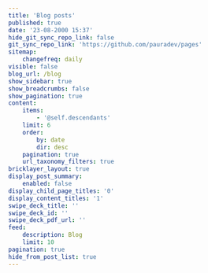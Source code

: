 ```yaml
---
title: 'Blog posts'
published: true
date: '23-08-2000 15:37'
hide_git_sync_repo_link: false
git_sync_repo_link: 'https://github.com/pauradev/pages'
sitemap:
    changefreq: daily
visible: false
blog_url: /blog
show_sidebar: true
show_breadcrumbs: false
show_pagination: true
content:
    items:
        - '@self.descendants'
    limit: 6
    order:
        by: date
        dir: desc
    pagination: true
    url_taxonomy_filters: true
bricklayer_layout: true
display_post_summary:
    enabled: false
display_child_page_titles: '0'
display_content_titles: '1'
swipe_deck_title: ''
swipe_deck_id: ''
swipe_deck_pdf_url: ''
feed:
    description: Blog
    limit: 10
pagination: true
hide_from_post_list: true
---
```


